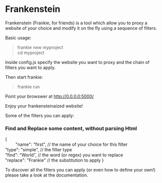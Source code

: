 # Frankenstein
Frankenstein (Frankie, for friends) is a tool which allow you to proxy a website of your choice and modify it on the fly using a sequence of filters. 

Basic usage:

> frankie new myproject  
> cd myproject

Inside config.js specify the website you want to proxy and the chain of filters you want to apply.  

Then start frankie:

> frankie run

Point your browswer at http://0.0.0.0:5000/  

Enjoy your frankensteinaized website!

Some of the filters you can apply:

### Find and Replace some content, without parsing Html
{  
` ` ` ` ` ` "name": "first",        // the name of your choice for this filter  
        "type": "simple",       // the filter type  
        "find": "World",        // the word (or regex) you want to replace  
        "replace": "Frankie"    // the substitution to apply 
}  

To discover all the filters you can apply (or even how to define your own!) please take a look at the documentation.
